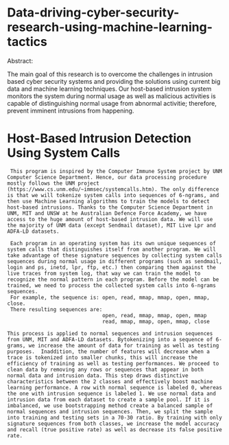 # Data-driving-cyber-security-research-using-machine-learning-tactics

Abstract:

The main goal of this research is to overcome the challenges in intrusion based cyber security systems and providing the solutions using current big data and machine learning techniques. Our host-based intrusion system monitors the system during normal usage as well as malicious activities  is capable of distinguishing normal usage from abnormal activitie; therefore, prevent imminent intrusions from happening. 


# Host-Based Intrusion Detection Using System Calls

     This program is inspired by the Computer Immune System project by UNM Computer Science Department. Hence, our data processing procedure mostly follows the UNM project (https://www.cs.unm.edu/~immsec/systemcalls.htm). The only difference is that we will tokenize system calls into sequences of 6-ngrams, and then use Machine Learning algorithms to train the models to detect host-based intrusions. Thanks to the Computer Science Department in UNM, MIT and UNSW at he Australian Defence Force Academy, we have access to the huge amount of host-based intrusion data. We will use the majority of UNM data (except Sendmail dataset), MIT Live Lpr and ADFA-LD datasets. 
     
     Each program in an operating system has its own unique sequences of system calls that distinguishes itself from another program. We will take advantage of these signature sequences by collecting system calls sequences during normal usage in different programs (such as sendmail, login and ps, inetd, lpr, ftp, etc.) then comparing them against the live traces from system log, that way we can train the model to recognize the normal pattern in each program. Before the model can be trained, we need to process the collected system calls into 6-ngrams sequences. 
     For example, the sequence is: open, read, mmap, mmap, open, mmap, close.   
     There resulting sequences are:
                                   open, read, mmap, mmap, open, mmap
                                   read, mmap, mmap, open, mmap, close
    
    This process is applied to normal sequences and intrusion sequences from UNM, MIT and ADFA-LD datasets. Bytokenizing into a sequence of 6-grams, we increase the amount of data for training as well as testing purposes.  Inaddition, the number of features will decrease when a trace is tokenized into smaller chunks, this will increase the efficiency of training as well as testing performances. We proceed to clean data by removing any rows or sequences that appear in both normal data and intrusion data. This step draws distinctive characteristics between the 2 classes and effectively boost machine learning performance. A row with normal sequence is labeled 0, whereas the one with intrusion sequence is labeled 1. We use normal data and intrusion data from each dataset to create a sample pool. If it is imbalanced, we use bootstrapping method create a balanced sample of normal sequences and intrusion sequences. Then, we split the sample into training and testing sets in a 70-30 ratio. By training with only signature sequences from both classes, we increase the model accuracy and recall (true positive rate) as well as decrease its false positive rate. 
